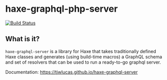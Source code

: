 # haxe-graphql-php-server

[![Build Status](https://drone-gh.thomaslucas.co.uk/api/badges/tjwlucas/haxe-graphql-server/status.svg)](https://drone-gh.thomaslucas.co.uk/tjwlucas/haxe-graphql-server)

## What is it?
`haxe-graphql-server` is a library for Haxe that takes traditionally defined Haxe classes and generates (using build-time macros) a GraphQL schema and set of resolvers that can be used to run a ready-to-go graphql server.

Documentation: https://tjwlucas.github.io/haxe-graphql-server